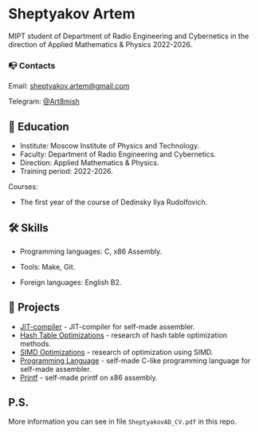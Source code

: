 # Sheptyakov Artem
MIPT student of Department of Radio Engineering and Cybernetics in the direction of Applied Mathematics & Physics 2022-2026.

### :mailbox_with_no_mail: Contacts
Email: sheptyakov.artem@gmail.com

Telegram: <a href='mailto:roman.https://t.me/Art8mish'>@Art8mish</a>

## :microscope: Education
* Institute: Moscow Institute of Physics and Technology.
* Faculty: Department of Radio Engineering and Cybernetics.
* Direction: Applied Mathematics & Physics.
* Training period: 2022-2026.

Courses:
- The first year of the course of Dedinsky Ilya Rudolfovich.

## 🛠 Skills
*   Programming languages: C, x86 Assembly.
*   Tools: Make, Git.

*   Foreign languages: English B2.

## :scroll: Projects
*   [JIT-compiler](https://github.com/Art8mish/JIT-compiler) - JIT-compiler for self-made assembler.
*   [Hash Table Optimizations](https://github.com/Art8mish/HashTable) - research of hash table optimization methods.
*   [SIMD Optimizations](https://github.com/Art8mish/SIMD) - research of optimization using SIMD.
*   [Programming Language](https://github.com/Art8mish/Language) - self-made C-like programming language for self-made assembler.
*   [Printf](https://github.com/Art8mish/printf) - self-made printf on x86 assembly.

## P.S.
More information you can see in file `SheptyakovAD_CV.pdf` in this repo.
